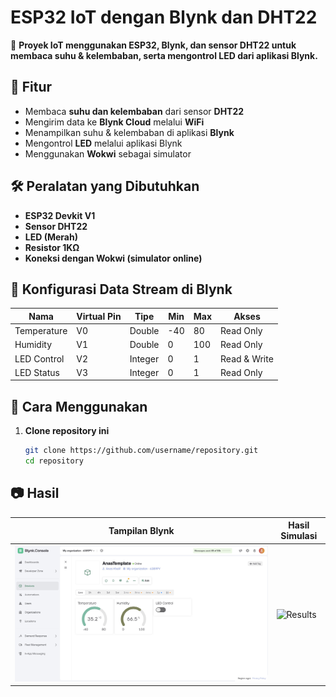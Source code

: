 # ESP32 IoT dengan Blynk dan DHT22

🚀 **Proyek IoT menggunakan ESP32, Blynk, dan sensor DHT22 untuk membaca suhu & kelembaban, serta mengontrol LED dari aplikasi Blynk.**

## 📡 Fitur

- Membaca **suhu dan kelembaban** dari sensor **DHT22**
- Mengirim data ke **Blynk Cloud** melalui **WiFi**
- Menampilkan suhu & kelembaban di aplikasi **Blynk**
- Mengontrol **LED** melalui aplikasi Blynk
- Menggunakan **Wokwi** sebagai simulator

## 🛠️ Peralatan yang Dibutuhkan

- **ESP32 Devkit V1**
- **Sensor DHT22**
- **LED (Merah)**
- **Resistor 1KΩ**
- **Koneksi dengan Wokwi (simulator online)**

## 📡 Konfigurasi Data Stream di Blynk

| Nama        | Virtual Pin | Tipe    | Min | Max | Akses        |
| ----------- | ----------- | ------- | --- | --- | ------------ |
| Temperature | V0          | Double  | -40 | 80  | Read Only    |
| Humidity    | V1          | Double  | 0   | 100 | Read Only    |
| LED Control | V2          | Integer | 0   | 1   | Read & Write |
| LED Status  | V3          | Integer | 0   | 1   | Read Only    |

## 🚀 Cara Menggunakan

1. **Clone repository ini**
   ```sh
   git clone https://github.com/username/repository.git
   cd repository
   ```

## 📷 Hasil

| Tampilan Blynk       | Hasil Simulasi          |
| -------------------- | ----------------------- |
| ![Blynk](blynk.jpeg) | ![Results](results.png) |
